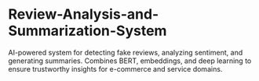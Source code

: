 # Review-Analysis-and-Summarization-System
AI-powered system for detecting fake reviews, analyzing sentiment, and generating summaries. Combines BERT, embeddings, and deep learning to ensure trustworthy insights for e-commerce and service domains.

